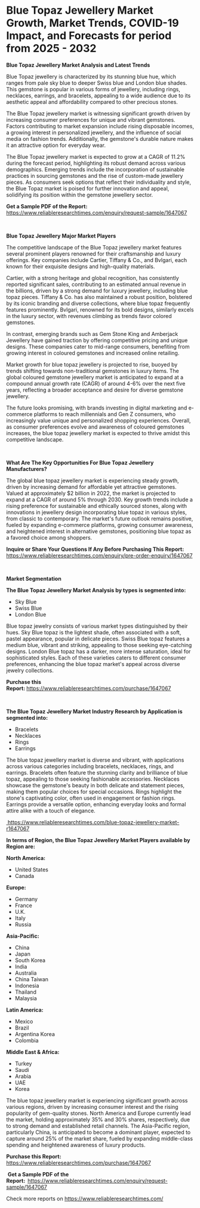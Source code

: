 <p><h1>Blue Topaz Jewellery Market Growth, Market Trends, COVID-19 Impact, and Forecasts for period from 2025 - 2032</h1></p><p><strong>Blue Topaz Jewellery Market Analysis and Latest Trends</strong></p>
<p><p>Blue Topaz jewellery is characterized by its stunning blue hue, which ranges from pale sky blue to deeper Swiss blue and London blue shades. This gemstone is popular in various forms of jewellery, including rings, necklaces, earrings, and bracelets, appealing to a wide audience due to its aesthetic appeal and affordability compared to other precious stones. </p><p>The Blue Topaz jewellery market is witnessing significant growth driven by increasing consumer preferences for unique and vibrant gemstones. Factors contributing to market expansion include rising disposable incomes, a growing interest in personalized jewellery, and the influence of social media on fashion trends. Additionally, the gemstone's durable nature makes it an attractive option for everyday wear. </p><p>The Blue Topaz jewellery market is expected to grow at a CAGR of 11.2% during the forecast period, highlighting its robust demand across various demographics. Emerging trends include the incorporation of sustainable practices in sourcing gemstones and the rise of custom-made jewellery pieces. As consumers seek options that reflect their individuality and style, the Blue Topaz market is poised for further innovation and appeal, solidifying its position within the gemstone jewellery sector.</p></p>
<p><strong>Get a Sample PDF of the Report:&nbsp;</strong> <a href="https://www.reliableresearchtimes.com/enquiry/request-sample/1647067?utm_campaign=2720&utm_medium=2&utm_source=Github&utm_content=ia&utm_term=05042025&utm_id=blue-topaz-jewellery">https://www.reliableresearchtimes.com/enquiry/request-sample/1647067</a></p>
<p>&nbsp;</p>
<p><strong>Blue Topaz Jewellery Major Market Players</strong></p>
<p><p>The competitive landscape of the Blue Topaz jewellery market features several prominent players renowned for their craftsmanship and luxury offerings. Key companies include Cartier, Tiffany & Co., and Bvlgari, each known for their exquisite designs and high-quality materials. </p><p>Cartier, with a strong heritage and global recognition, has consistently reported significant sales, contributing to an estimated annual revenue in the billions, driven by a strong demand for luxury jewellery, including blue topaz pieces. Tiffany & Co. has also maintained a robust position, bolstered by its iconic branding and diverse collections, where blue topaz frequently features prominently. Bvlgari, renowned for its bold designs, similarly excels in the luxury sector, with revenues climbing as trends favor colored gemstones.</p><p>In contrast, emerging brands such as Gem Stone King and Amberjack Jewellery have gained traction by offering competitive pricing and unique designs. These companies cater to mid-range consumers, benefiting from growing interest in coloured gemstones and increased online retailing.</p><p>Market growth for blue topaz jewellery is projected to rise, buoyed by trends shifting towards non-traditional gemstones in luxury items. The global coloured gemstone jewellery market is anticipated to expand at a compound annual growth rate (CAGR) of around 4-6% over the next five years, reflecting a broader acceptance and desire for diverse gemstone jewellery. </p><p>The future looks promising, with brands investing in digital marketing and e-commerce platforms to reach millennials and Gen Z consumers, who increasingly value unique and personalized shopping experiences. Overall, as consumer preferences evolve and awareness of coloured gemstones increases, the blue topaz jewellery market is expected to thrive amidst this competitive landscape.</p></p>
<p>&nbsp;</p>
<p><strong>What Are The Key Opportunities For Blue Topaz Jewellery Manufacturers?</strong></p>
<p><p>The global blue topaz jewellery market is experiencing steady growth, driven by increasing demand for affordable yet attractive gemstones. Valued at approximately $2 billion in 2022, the market is projected to expand at a CAGR of around 5% through 2030. Key growth trends include a rising preference for sustainable and ethically sourced stones, along with innovations in jewellery design incorporating blue topaz in various styles, from classic to contemporary. The market's future outlook remains positive, fueled by expanding e-commerce platforms, growing consumer awareness, and heightened interest in alternative gemstones, positioning blue topaz as a favored choice among shoppers.</p></p>
<p><strong>Inquire or Share Your Questions If Any Before Purchasing This Report:</strong> <a href="https://www.reliableresearchtimes.com/enquiry/pre-order-enquiry/1647067?utm_campaign=2720&utm_medium=2&utm_source=Github&utm_content=ia&utm_term=05042025&utm_id=blue-topaz-jewellery">https://www.reliableresearchtimes.com/enquiry/pre-order-enquiry/1647067</a></p>
<p>&nbsp;</p>
<p><strong>Market Segmentation</strong></p>
<p><strong>The Blue Topaz Jewellery Market Analysis by types is segmented into:</strong></p>
<p><ul><li>Sky Blue</li><li>Swiss Blue</li><li>London Blue</li></ul></p>
<p><p>Blue topaz jewelry consists of various market types distinguished by their hues. Sky Blue topaz is the lightest shade, often associated with a soft, pastel appearance, popular in delicate pieces. Swiss Blue topaz features a medium blue, vibrant and striking, appealing to those seeking eye-catching designs. London Blue topaz has a darker, more intense saturation, ideal for sophisticated styles. Each of these varieties caters to different consumer preferences, enhancing the blue topaz market's appeal across diverse jewelry collections.</p></p>
<p><strong>Purchase this Report:&nbsp;</strong><a href="https://www.reliableresearchtimes.com/purchase/1647067?utm_campaign=2720&utm_medium=2&utm_source=Github&utm_content=ia&utm_term=05042025&utm_id=blue-topaz-jewellery">https://www.reliableresearchtimes.com/purchase/1647067</a></p>
<p>&nbsp;</p>
<p><strong>The Blue Topaz Jewellery Market Industry Research by Application is segmented into:</strong></p>
<p><ul><li>Bracelets</li><li>Necklaces</li><li>Rings</li><li>Earrings</li></ul></p>
<p><p>The blue topaz jewellery market is diverse and vibrant, with applications across various categories including bracelets, necklaces, rings, and earrings. Bracelets often feature the stunning clarity and brilliance of blue topaz, appealing to those seeking fashionable accessories. Necklaces showcase the gemstone's beauty in both delicate and statement pieces, making them popular choices for special occasions. Rings highlight the stone's captivating color, often used in engagement or fashion rings. Earrings provide a versatile option, enhancing everyday looks and formal attire alike with a touch of elegance.</p></p>
<p><a href="https://www.reliableresearchtimes.com/blue-topaz-jewellery-market-r1647067?utm_campaign=2720&utm_medium=2&utm_source=Github&utm_content=ia&utm_term=05042025&utm_id=blue-topaz-jewellery">&nbsp;https://www.reliableresearchtimes.com/blue-topaz-jewellery-market-r1647067</a></p>
<p><strong>In terms of Region, the Blue Topaz Jewellery Market Players available by Region are:</strong></p>
<p>
    <p> <strong> North America: </strong>
        <ul>
            <li>United States</li>
            <li>Canada</li>
        </ul>
        </p> 
    <p> <strong> Europe: </strong>
        <ul>
            <li>Germany</li>
            <li>France</li>
            <li>U.K.</li>
            <li>Italy</li>
            <li>Russia</li>
        </ul>
        </p> 
    <p> <strong> Asia-Pacific: </strong>
        <ul>
            <li>China</li>
            <li>Japan</li>
            <li>South Korea</li>
            <li>India</li>
            <li>Australia</li>
            <li>China Taiwan</li>
            <li>Indonesia</li>
            <li>Thailand</li>
            <li>Malaysia</li>
        </ul>
        </p> 
    <p> <strong> Latin America: </strong>
        <ul>
            <li>Mexico</li>
            <li>Brazil</li>
            <li>Argentina Korea</li>
            <li>Colombia</li>
        </ul>
        </p> 
    <p> <strong> Middle East & Africa: </strong>
        <ul>
            <li>Turkey</li>
            <li>Saudi</li>
            <li>Arabia</li>
            <li>UAE</li>
            <li>Korea</li>
        </ul>
    </p>
    </p>
<p><p>The blue topaz jewellery market is experiencing significant growth across various regions, driven by increasing consumer interest and the rising popularity of gem-quality stones. North America and Europe currently lead the market, holding approximately 35% and 30% shares, respectively, due to strong demand and established retail channels. The Asia-Pacific region, particularly China, is anticipated to become a dominant player, expected to capture around 25% of the market share, fueled by expanding middle-class spending and heightened awareness of luxury products.</p></p>
<p><strong>Purchase this Report: </strong><a href="https://www.reliableresearchtimes.com/purchase/1647067?utm_campaign=2720&utm_medium=2&utm_source=Github&utm_content=ia&utm_term=05042025&utm_id=blue-topaz-jewellery">https://www.reliableresearchtimes.com/purchase/1647067</a></p>
<p>&nbsp;<strong>Get a Sample PDF of the Report:&nbsp;&nbsp;</strong><a href="https://www.reliableresearchtimes.com/enquiry/request-sample/1647067?utm_campaign=2720&utm_medium=2&utm_source=Github&utm_content=ia&utm_term=05042025&utm_id=blue-topaz-jewellery">https://www.reliableresearchtimes.com/enquiry/request-sample/1647067</a></p>
<p><strong></strong></p>
<p>Check more reports on <a href="https://www.reliableresearchtimes.com/?utm_campaign=2720&utm_medium=2&utm_source=Github&utm_content=ia&utm_term=05042025&utm_id=blue-topaz-jewellery">https://www.reliableresearchtimes.com/</a></p>